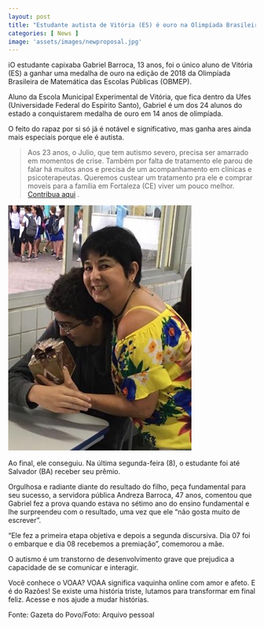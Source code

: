 ```yaml
---
layout: post
title: "Estudante autista de Vitória (ES) é ouro na Olimpíada Brasileira de Matemática"
categories: [ News ]
image: 'assets/images/newproposal.jpg'
---
```


iO estudante capixaba Gabriel Barroca, 13 anos, foi o único aluno de Vitória (ES) a ganhar uma medalha de ouro na edição de 2018 da Olimpíada Brasileira de Matemática das Escolas Públicas (OBMEP).

Aluno da Escola Municipal Experimental de Vitória, que fica dentro da Ufes (Universidade Federal do Espírito Santo), Gabriel é um dos 24 alunos do estado a conquistarem medalha de ouro em 14 anos de olimpíada.

O feito do rapaz por si só já é notável e significativo, mas ganha ares ainda mais especiais porque ele é autista.

> Aos 23 anos, o Julio, que tem autismo severo, precisa ser amarrado em momentos de crise. Também por falta de tratamento ele parou de falar há muitos anos e precisa de um acompanhamento em clínicas e psicoterapeutas. Queremos custear um tratamento pra ele e comprar moveis para a família em Fortaleza (CE) viver um pouco melhor. [Contribua aqui](https://voaa.me/tratamento-julio4) .

![Imagem Julio](assets/images/whatsapp-image-2019-07-04-at-23-01-50-6215875.jpeg)

Ao final, ele conseguiu. Na última segunda-feira (8), o estudante foi até Salvador (BA) receber seu prêmio.

Orgulhosa e radiante diante do resultado do filho, peça fundamental para seu sucesso, a servidora pública Andreza Barroca, 47 anos, comentou que Gabriel fez a prova quando estava no sétimo ano do ensino fundamental e lhe surpreendeu com o resultado, uma vez que ele “não gosta muito de escrever”.

“Ele fez a primeira etapa objetiva e depois a segunda discursiva. Dia 07 foi o embarque e dia 08 recebemos a premiação”, comemorou a mãe.

O autismo é um transtorno de desenvolvimento grave que prejudica a capacidade de se comunicar e interagir.

Você conhece o VOAA? VOAA significa vaquinha online com amor e afeto. E é do Razões! Se existe uma história triste, lutamos para transformar em final feliz. Acesse e nos ajude a mudar histórias.

Fonte: Gazeta do Povo/Foto: Arquivo pessoal 

